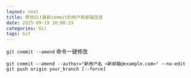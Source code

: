```yaml
---
layout: next
title: 修改Git最新commit的用户和邮箱信息
date: 2025-09-19 10:00:19
categories: Git
tags: Git
---
```


`git commit --amend` 命令一键修改

```
git commit --amend --author="新用户名 <新邮箱@example.com>" --no-edit
git push origin your_branch [--force]
```